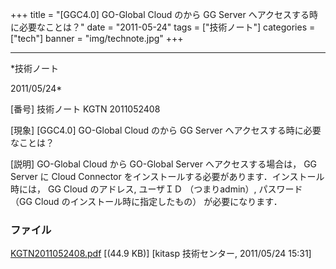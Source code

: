 ﻿+++
title = "[GGC4.0] GO-Global Cloud のから GG Server へアクセスする時に必要なことは？"
date = "2011-05-24"
tags = ["技術ノート"]
categories = ["tech"]
banner = "img/technote.jpg"
+++

-----------------------------------------------------------------------------------------------------------------------------

*技術ノート

2011/05/24*


[番号]
技術ノート KGTN 2011052408

[現象]
[GGC4.0] GO-Global Cloud のから GG Server
へアクセスする時に必要なことは？

[説明]
GO-Global Cloud から GO-Global Server へアクセスする場合は， GG Server
に Cloud Connector
をインストールする必要があります．インストール時には， GG Cloud
のアドレス, ユーザＩＤ （つまりadmin）, パスワード （GG Cloud
のインストール時に指定したもの） が必要になります．


### ファイル

 
 


[KGTN2011052408.pdf](http://techreport.kitasp.net/attachments/download/568/KGTN2011052408.pdf)
 [(44.9 KB)] [kitasp 技術センター, 2011/05/24
15:31]


 


 

